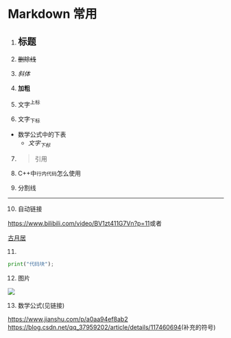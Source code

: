 <!-- @format -->

# Markdown 常用

1. ## 标题

2. ~~删除线~~

3. _斜体_

4. **加粗**

5. 文字<sup>上标<sup>

6. 文字<sub>下标<sub>

- 数学公式中的下表
  - $文字_{下标}$

7. > 引用

8. C++中`行内代码`怎么使用

9. 分割线

---

10. 自动链接

<https://www.bilibili.com/video/BV1zt411G7Vn?p=11>或者

[古月居](https://www.bilibili.com/video/BV1zt411G7Vn?p=11)

11.

```python
print("代码块");
```

12. 图片

![](https://img1.baidu.com/it/u=325044389,3499284398&fm=253&fmt=auto&app=120&f=PNG?w=748&h=418)

13. 数学公式(见链接)

<https://www.jianshu.com/p/a0aa94ef8ab2>
<https://blog.csdn.net/qq_37959202/article/details/117460694>(补充的符号)
